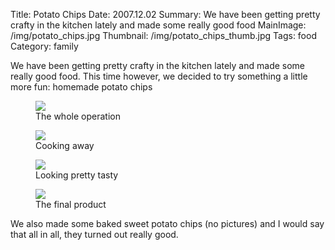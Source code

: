 Title: Potato Chips
Date: 2007.12.02
Summary: We have been getting pretty crafty in the kitchen lately and made some really good food
MainImage: /img/potato_chips.jpg
Thumbnail: /img/potato_chips_thumb.jpg
Tags: food
Category: family

We have been getting pretty crafty in the kitchen lately and made some really good food. This time however, we decided to try something a little more fun: homemade potato chips

<p>
<figure><img src="/img/food/chips1.jpg" class="smallimg" />
<figcaption>The whole operation<figcaption>
</figure>
</p>

<p>
<figure><img src="/img/food/chips2.jpg" class="smallimg" />
<figcaption>Cooking away<figcaption>
</figure>
</p>

<p>
<figure><img src="/img/food/chips3.jpg" class="smallimg" />
<figcaption>Looking pretty tasty<figcaption>
</figure>
</p>

<p>
<figure><img src="/img/food/chips4.jpg" class="smallimg" />
<figcaption>The final product<figcaption>
</figure>
</p>

We also made some baked sweet potato chips (no pictures) and I would say that all in all, they turned out really good.
